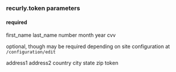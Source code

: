 ### recurly.token parameters

#### required

first_name
last_name
number
month
year
cvv

optional, though may be required depending on site configuration at `/configuration/edit`

address1
address2
country
city
state
zip
token
